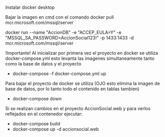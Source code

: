 Instalar docker desktop

Bajar la imagen en cmd con el comando 
docker pull mcr.microsoft.com/mssql/server

docker run --name "AccionDB" -e "ACCEP_EULA=Y" -e "MSSQL_SA_PASSWORD=AccionSocial123!" -p 1433:1433 -d mcr.microsoft.com/mssql/server

!Importante!
Al inicializar por primera vez el proyecto en docker se utiliza docker-compose.yml
esto levanta las imagenes simultaneamente tanto como la base de datos y el proyecto 

- docker-compose -f docker-compose.yml up

Para bajar el proyecto de docker se utiliza (OJO esto elimina la imagen de base de datos, por lo tanto todo el contenido en tablas tambien)

- docker-compose down

Si se realizan cambios en el proyecto AccionSocial.web y para verlos reflejados en el contenedor ejecutar:

- docker-compose build
- docker-compose up -d accionsocial.web
